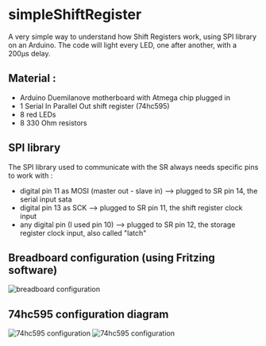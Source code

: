 # simpleShiftRegister
A very simple way to understand how Shift Registers work, using SPI library on an Arduino.
The code will light every LED, one after another, with a 200µs delay.

Material :
-
- Arduino Duemilanove motherboard with Atmega chip plugged in
- 1 Serial In Parallel Out shift register (74hc595)
- 8 red LEDs
- 8 330 Ohm resistors

SPI library
-
The SPI library used to communicate with the SR always needs specific pins to work with :
- digital pin 11 as MOSI (master out - slave in) --> plugged to SR pin 14, the serial input sata
- digital pin 13 as SCK --> plugged to SR pin 11, the shift register clock input
- any digital pin (I used pin 10) --> plugged to SR pin 12, the storage register clock input, also called "latch"

Breadboard configuration (using Fritzing software)
-
![breadboard configuration](https://raw.github.com/Anaroyondo/simpleShiftRegister/master/simpleShiftRegister.png)


74hc595 configuration diagram
-
![74hc595 configuration](http://i.stack.imgur.com/idHuy.png)
![74hc595 configuration](https://farm4.staticflickr.com/3384/4562719993_5ece0f189a_o.jpg)
